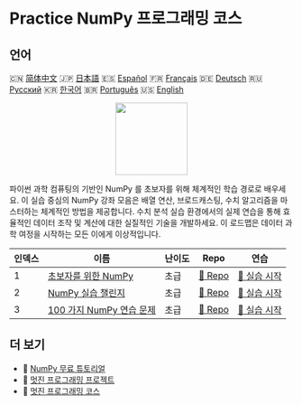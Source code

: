 # Practice NumPy 프로그래밍 코스

## 언어

🇨🇳 [简体中文](README_zh.md) 🇯🇵 [日本語](README_ja.md) 🇪🇸 [Español](README_es.md) 🇫🇷 [Français](README_fr.md) 🇩🇪 [Deutsch](README_de.md) 🇷🇺 [Русский](README_ru.md) 🇰🇷 [한국어](README_ko.md) 🇧🇷 [Português](README_pt.md) 🇺🇸 [English](README.md) 

<div align="center">
<img width="128px" src="https://file.labex.io/path/gdqX0QgXsYjL.png">
</div>

파이썬 과학 컴퓨팅의 기반인 NumPy 를 초보자를 위해 체계적인 학습 경로로 배우세요. 이 실습 중심의 NumPy 강좌 모음은 배열 연산, 브로드캐스팅, 수치 알고리즘을 마스터하는 체계적인 방법을 제공합니다. 수치 분석 실습 환경에서의 실제 연습을 통해 효율적인 데이터 조작 및 계산에 대한 실질적인 기술을 개발하세요. 이 로드맵은 데이터 과학 여정을 시작하는 모든 이에게 이상적입니다.

|   인덱스 | 이름                                                                        | 난이도   | Repo                                                               | 연습                                                                  |
|----------|-----------------------------------------------------------------------------|----------|--------------------------------------------------------------------|-----------------------------------------------------------------------|
|        1 | [초보자를 위한 NumPy](https://labex.io/ko/courses/numpy-for-beginners)      | 초급     | [🔗 Repo](https://github.com/labex-labs/numpy-for-beginners)       | [🚀 실습 시작](https://labex.io/ko/courses/numpy-for-beginners)       |
|        2 | [NumPy 실습 챌린지](https://labex.io/ko/courses/numpy-practice-challenges)  | 초급     | [🔗 Repo](https://github.com/labex-labs/numpy-practice-challenges) | [🚀 실습 시작](https://labex.io/ko/courses/numpy-practice-challenges) |
|        3 | [100 가지 NumPy 연습 문제](https://labex.io/ko/courses/100-numpy-exercises) | 초급     | [🔗 Repo](https://github.com/labex-labs/100-numpy-exercises)       | [🚀 실습 시작](https://labex.io/ko/courses/100-numpy-exercises)       |

## 더 보기

- 🔗 [NumPy 무료 튜토리얼](https://github.com/labex-labs/numpy-free-tutorials)
- 🔗 [멋진 프로그래밍 프로젝트](https://github.com/labex-labs/awesome-programming-projects)
- 🔗 [멋진 프로그래밍 코스](https://github.com/labex-labs/awesome-programming-courses)

